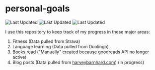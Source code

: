 # personal-goals
![Last Updated](https://img.shields.io/date/1624926391?color=FC4C02&label=Fitness%20Updated&logo=strava)
![Last Updated](https://img.shields.io/date/1624926391?color=7ac70c&label=Language%20Updated&logo=duolingo)
![Last Updated](https://img.shields.io/date/1624926391?color=e9e5cd&label=Books%20Updated&logo=goodreads)

I use this repository to keep track of my progress in these major areas:

1. Fitness (Data pulled from Strava)
2. Language learning (Data pulled from Duolingo)
3. Books read ("Manually" created because goodreads API no longer active)
4. Blog posts (Data pulled from [harveybarnhard.com](https://harveybarnhard.com)) (in progress)
